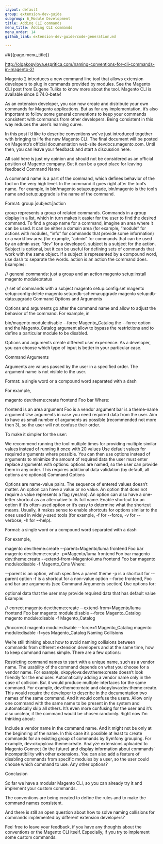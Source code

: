 ```yaml
---
layout: default
group: extension-dev-guide
subgroup: 6_Module Development
title: Adding CLI commands
menu_title: Adding CLI commands
menu_order: 14
github_link: extension-dev-guide/code-generation.md

---
```


##{{page.menu_title}}


http://olgakopylova.espritica.com/naming-conventions-for-cli-commands-in-magento-2/


Magento 2 introduces a new command line tool that allows extension developers to plug in commands provided by modules. See the Magento CLI post from Eugene Tulika to know more about the tool.
Magento CLI is available since 0.74.0-beta4

As an extension developer, you can now create and distribute your own commands for Magento applications. But as for any implementation, it’s also important to follow some general conventions to keep your commands consistent with commands from other developers. Being consistent in this way reduces the user’s learning curve.

In this post I’d like to describe conventions we’ve just introduced together with bringing to life the new Magento CLI. The final document will be posted on Magento’s official documentation web-site devdocs.magento.com. Until then, you can leave your feedback and start a discussion here.


All said here is just my opinion and should not be considered as an official position of Magento company. But it can be a good place for leaving feedback!
Command Name

A command name is a part of the command, which defines behavior of the tool on the very high level. In the command it goes right after the tool’s name.
For example, in bin/magento setup:upgrade, bin/magento is the tool’s name and setup:upgrade is the name of the command.

Format: group:[subject:]action

group represents a group of related commands. Commands in a group display in a list, which in turn makes it easier for the user to find the desired command. To find a group name for a command, imagine an area where it can be used. It can be either a domain area (for example, “module” for actions with modules, “info” for commands that provide some information) or a workflow area (for example, “admin” for commands that can be used by an admin user, “dev” for a developer).
subject is a subject for the action. Subject is optional, but it can be useful for defining sets of commands that work with the same object. If a subject is represented by a compound word, use dash to separate the words.
action is an action the command does.
Examples:

// general commands: just a group and an action
magento setup:install
magento module:status

// set of commands with a subject
magento setup:config:set
magento setup:config:delete
magento setup:db-schema:upgrade
magento setup:db-data:upgrade
Command Options and Arguments

Options and arguments go after the command name and allow to adjust the behavior of the command.
For example, in

bin/magento module:disable --force Magento_Catalog
the --force option and the Magento_Catalog argument allow to bypass the restrictions and to define a particular module to be disabled.

Options and arguments create different user experience. As a developer, you can choose which type of input is better in your particular case.

Command Arguments

Arguments are values passed by the user in a specified order. The argument name is not visible to the user.

Format: a single word or a compound word separated with a dash

For example,

magento dev:theme:create frontend Foo bar
Where:

frontend is an area argument
Foo is a vendor argument
bar is a theme-name argument
Use arguments in case you need required data from the user. Aim to have as small number of arguments as possible (recommended not more then 3), so the user will not confuse their order.

To make it simpler for the user:

We recommend running the tool multiple times for providing multiple similar values instead of running it once with 20 values
Use default values for required arguments where possible. You can then use options instead of arguments to minimize the amount of required data the user must enter
replace arguments with options: options are named, so the user can provide them in any order. This requires additional data validation (by default, all options are optional)
Command Options

Options are name-value pairs. The sequence of entered values doesn’t matter.
An option can have a value or no value. An option that does not require a value represents a flag (yes/no).
An option can also have a one-letter shortcut as an alternative to its full name. Enable shortcut for an option if it’s often-used option or it’s easy to determine what the shortcut means. Usually, it makes sense to enable shortcuts for options similar to the ones used in widely-used tools (for example, -f for --force, -v for --verbose, -h for --help).

Format: a single word or a compound word separated with a dash

For example,

magento dev:theme:create --parent=Magento/luma frontend Foo bar
magento dev:theme:create -p=Magento/luma frontend Foo bar
magento dev:theme:create --extend-from=Magento/luma frontend Foo bar
magento module:disable -f Magento_Cms
Where:

--parent is an option, which specifies a parent theme
-p is a shortcut for --parent option
-f is a shortcut for a non-value option --force
frontend, Foo and bar are arguments (see Command Arguments section)
Use options for:

optional data that the user may provide
required data that has default value
Example:

// correct
magento dev:theme:create --extend-from=Magento/luma frontend Foo bar
magento module:disable --force Magento_Catalog
magento module:disable -f Magento_Catalog

//incorrect
magento module:disable --force=1 Magento_Catalog
magento module:disable -f=yes Magento_Catalog
Naming Collisions

We’re still thinking about how to avoid naming collisions between commands from different extension developers and at the same time, how to keep command names simple. There are a few options:

Restricting command names to start with a unique name, such as a vendor name. The usability of the command depends on what you choose for a vendor name. For example, okopylova:dev:theme:create doesn’t look friendly for the end user.
Automatically adding a vendor name only in the case of collision. But it would produce multiple interfaces for the same command. For example, dev:theme:create and okopylova:dev:theme:create. This would require the developer to describe in the documentation two names of the same command. And it would confuse the users.
Allow only one command with the same name to be present in the system and automatically skip all others. It’s even more confusing for the user and it’s also unclear, if the command would be chosen randomly.
Right now I’m thinking about:

Include a vendor name in the command name. And it might not be only at the beginning of the name. In this case it’s possible at least to create commands for an existing group of commands by Symfony grouping. For example, dev:okopylova:theme:create.
Analyze extensions uploaded to Magento Connect (in the future) and display information about commands’ incompatibility with other extensions. You can also add a feature of disabling commands from specific modules by a user, so the user could choose which command to use.
Any other options?

Conclusion

So far we have a modular Magento CLI, so you can already try it and implement your custom commands.

The conventions are being created to define the rules and to make the command names consistent.

And there is still an open question about how to solve naming collisions for commands implemented by different extension developers?

Feel free to leave your feedback, if you have any thoughts about the conventions or the Magento CLI itself. Especially, if you try to implement some custom commands.